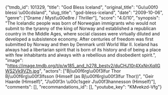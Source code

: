 {"tmdb_id": 101329, "title": "God Bless Iceland", "original_title": "Gu\u00f0 blessi \u00cdsland", "slug_title": "god-bless-iceland", "date": "2009-10-06", "genre": ["Drame / Myst\u00e8re / Thriller"], "score": "4.0/10", "synopsis": "The Icelandic people was born of Norwegian immigrants who would not submit to the tyranny of the king of Norway and established a republican country in the Middle Ages, where social classes were virtually diluted and developed a subsistence economy. After centuries of freedom was first submitted by Norway and then by Denmark until World War II. Iceland has always had a libertarian spirit that is born of its history and of being a place with few inhabitants and always with a rebellious and disobedient spirit.", "image": "https://image.tmdb.org/t/p/w185_and_h278_bestv2/duCHJ10r4XxNnXqllGWS2Vk9VZh.jpg", "actors": ["Bj\u00f6rg\u00f3lfur Thor Bj\u00f6rg\u00f3lfsson (Himself (as Bj\u00f6rg\u00f3lfur Thor))", "Geir Haarde (Himself)", "J\u00f3n \u00c1sgeir J\u00f3hannesson (Himself)"], "comments": [], "recommandations_id": [], "youtube_key": "KMvekzd-Vfg"}